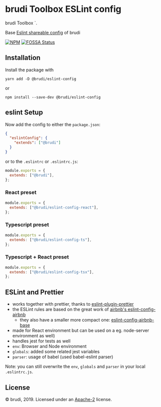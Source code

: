 # brudi Toolbox ESLint config

brudi Toolbox `.

Base [Eslint shareable config](https://eslint.org/docs/developer-guide/shareable-configs) of brudi

[![NPM](https://img.shields.io/npm/v/@brudi/eslint-config-brudi.svg)](https://www.npmjs.com/package/@brudi/eslint-config-brudi)
[![FOSSA Status](https://app.fossa.io/api/projects/git%2Bgithub.com%2Fbrudi%2Feslint-config-brudi.svg?type=shield)](https://app.fossa.io/projects/git%2Bgithub.com%2Fbrudi%2Feslint-config-brudi?ref=badge_shield)

## Installation

Install the package with

`yarn add -D @brudi/eslint-config`

or

`npm install --save-dev @brudi/eslint-config`


## eslint Setup

Now add the config to either the `package.json`:

```json
{
  "eslintConfig": {
    "extends": ["@brudi"]
  }
}
```

or to the `.eslintrc` or `.eslintrc.js`:

```js
module.exports = {
  extends: ["@brudi"],
};
```

### React preset
```js
module.exports = {
  extends: ["@brudi/eslint-config-react"],
};

```
### Typescript preset

```js
module.exports = {
  extends: ["@brudi/eslint-config-ts"],
};
```

### Typescript + React preset
```js
module.exports = {
  extends: ["@brudi/eslint-config-tsx"],
};
```

## ESLint and Prettier

- works together with prettier, thanks to [eslint-plugin-prettier](prettier.io/docs/en/eslint.html#use-eslint-to-run-prettier)
- the ESLint rules are based on the great work of [airbnb's eslint-config-airbnb](https://github.com/airbnb/javascript/tree/master/packages/eslint-config-airbnb)
  - they also have a smaller more compact one: [eslint-config-airbnb-base](https://github.com/airbnb/javascript/tree/master/packages/eslint-config-airbnb-base)
- made for React environment but can be used on a eg. node-server environment as well)
- handles jest for tests as well
- `env`: Browser and Node environment
- `globals`: added some related jest variables
- `parser`: usage of babel (used babel-eslint parser)

Note: you can still overwrite the `env`, `globals` and `parser` in your local
`.eslintrc.js`.

## License
© brudi, 2019. Licensed under an
[Apache-2](https://github.com/brudi/brudi-hui/blob/master/LICENSE) license.






